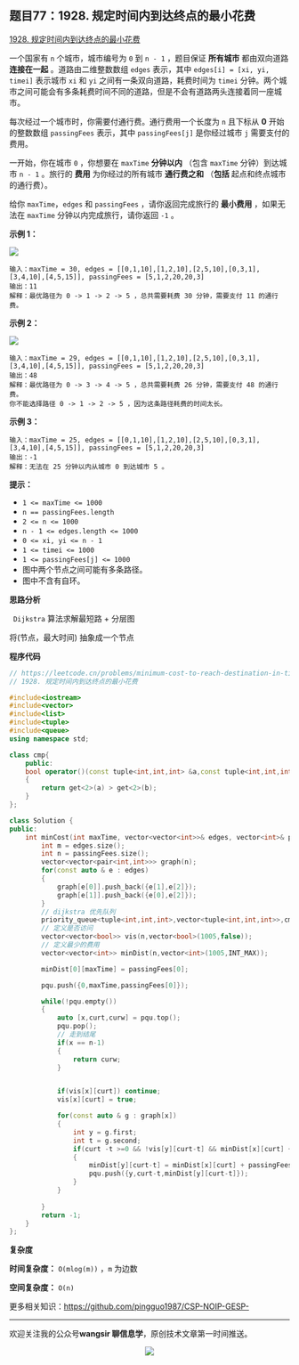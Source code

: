 ﻿## 题目77：1928. 规定时间内到达终点的最小花费

[1928. 规定时间内到达终点的最小花费](https://leetcode.cn/problems/minimum-cost-to-reach-destination-in-time/)

一个国家有 `n` 个城市，城市编号为 `0` 到 `n - 1` ，题目保证 **所有城市** 都由双向道路 **连接在一起** 。道路由二维整数数组 `edges` 表示，其中 `edges[i] = [xi, yi, timei]` 表示城市 `xi` 和 `yi` 之间有一条双向道路，耗费时间为 `timei` 分钟。两个城市之间可能会有多条耗费时间不同的道路，但是不会有道路两头连接着同一座城市。

每次经过一个城市时，你需要付通行费。通行费用一个长度为 `n` 且下标从 **0** 开始的整数数组 `passingFees` 表示，其中 `passingFees[j]` 是你经过城市 `j` 需要支付的费用。

一开始，你在城市 `0` ，你想要在 `maxTime` **分钟以内** （包含 `maxTime` 分钟）到达城市 `n - 1` 。旅行的 **费用** 为你经过的所有城市 **通行费之和** （**包括** 起点和终点城市的通行费）。

给你 `maxTime`，`edges` 和 `passingFees` ，请你返回完成旅行的 **最小费用** ，如果无法在 `maxTime` 分钟以内完成旅行，请你返回 `-1` 。

 

**示例 1：**

<img src ="https://cdn.jsdelivr.net/gh/pingguo1987/CSP-NOIP-GESP-/image/pic/图论/图论_题目77：1928. 规定时间内到达终点的最小花费/leetgraph1-1.png" />

```
输入：maxTime = 30, edges = [[0,1,10],[1,2,10],[2,5,10],[0,3,1],[3,4,10],[4,5,15]], passingFees = [5,1,2,20,20,3]
输出：11
解释：最优路径为 0 -> 1 -> 2 -> 5 ，总共需要耗费 30 分钟，需要支付 11 的通行费。
```

**示例 2：**

**<img src ="https://cdn.jsdelivr.net/gh/pingguo1987/CSP-NOIP-GESP-/image/pic/图论/图论_题目77：1928. 规定时间内到达终点的最小花费/copy-of-leetgraph1-1.png" />**

```
输入：maxTime = 29, edges = [[0,1,10],[1,2,10],[2,5,10],[0,3,1],[3,4,10],[4,5,15]], passingFees = [5,1,2,20,20,3]
输出：48
解释：最优路径为 0 -> 3 -> 4 -> 5 ，总共需要耗费 26 分钟，需要支付 48 的通行费。
你不能选择路径 0 -> 1 -> 2 -> 5 ，因为这条路径耗费的时间太长。
```

**示例 3：**

```
输入：maxTime = 25, edges = [[0,1,10],[1,2,10],[2,5,10],[0,3,1],[3,4,10],[4,5,15]], passingFees = [5,1,2,20,20,3]
输出：-1
解释：无法在 25 分钟以内从城市 0 到达城市 5 。
```

 

**提示：**

- `1 <= maxTime <= 1000`
- `n == passingFees.length`
- `2 <= n <= 1000`
- `n - 1 <= edges.length <= 1000`
- `0 <= xi, yi <= n - 1`
- `1 <= timei <= 1000`
- `1 <= passingFees[j] <= 1000` 
- 图中两个节点之间可能有多条路径。
- 图中不含有自环。



**思路分析**

` Dijkstra` 算法求解最短路 + 分层图

将(节点，最大时间) 抽象成一个节点

**程序代码**

```c++
// https://leetcode.cn/problems/minimum-cost-to-reach-destination-in-time/description/
// 1928. 规定时间内到达终点的最小花费

#include<iostream>
#include<vector>
#include<list>
#include<tuple>
#include<queue>
using namespace std;

class cmp{
    public:
    bool operator()(const tuple<int,int,int> &a,const tuple<int,int,int> &b)
    {
        return get<2>(a) > get<2>(b);
    }
};

class Solution {
public:
    int minCost(int maxTime, vector<vector<int>>& edges, vector<int>& passingFees) {
        int m = edges.size();
        int n = passingFees.size();
        vector<vector<pair<int,int>>> graph(n);
        for(const auto & e : edges)
        {
            graph[e[0]].push_back({e[1],e[2]});
            graph[e[1]].push_back({e[0],e[2]});
        }
        // dijkstra 优先队列
        priority_queue<tuple<int,int,int>,vector<tuple<int,int,int>>,cmp> pqu;
        // 定义是否访问
        vector<vector<bool>> vis(n,vector<bool>(1005,false));
        // 定义最少的费用
        vector<vector<int>> minDist(n,vector<int>(1005,INT_MAX));

        minDist[0][maxTime] = passingFees[0];

        pqu.push({0,maxTime,passingFees[0]});

        while(!pqu.empty())
        {
            auto [x,curt,curw] = pqu.top();
            pqu.pop();
            // 走到结尾
            if(x == n-1)
            {
                return curw;
            }


            if(vis[x][curt]) continue;
            vis[x][curt] = true;

            for(const auto & g : graph[x])
            {
                int y = g.first;
                int t = g.second;
                if(curt -t >=0 && !vis[y][curt-t] && minDist[x][curt] + passingFees[y] < minDist[y][curt-t])
                {
                    minDist[y][curt-t] = minDist[x][curt] + passingFees[y];
                    pqu.push({y,curt-t,minDist[y][curt-t]});
                }
            }
            
        }
        return -1;
    }
};
```

**复杂度**

**时间复杂度：** `O(mlog(m))` ，`m` 为边数

**空间复杂度：** `O(n)` 

更多相关知识：https://github.com/pingguo1987/CSP-NOIP-GESP-

---

欢迎关注我的公众号**wangsir 聊信息学**，原创技术文章第一时间推送。

<center>
    <img src="https://cdn.jsdelivr.net/gh/pingguo1987/CSP-NOIP-GESP-/image/pic/公众号-扫码版.png">
</center>
